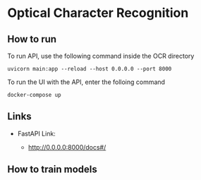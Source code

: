 # Optical Character Recognition
## How to run
To run API, use the following command inside the OCR directory

```
uvicorn main:app --reload --host 0.0.0.0 --port 8000
```

To run the UI with the API, enter the folloing command

```
docker-compose up
```

## Links

- FastAPI Link:

    - http://0.0.0.0:8000/docs#/

## How to train models
